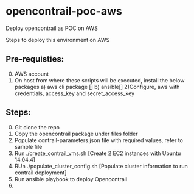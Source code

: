 # opencontrail-poc-aws
Deploy opencontrail as POC on AWS

Steps to deploy this environment on AWS

Pre-requisties:
--------------
0) AWS account
1) On host from where these scripts will be executed, install the below packages
	a) aws cli package []
	b) ansible[]
2)Configure, aws with credentials, access_key and secret_access_key


Steps:
------
0) Git clone the repo
1) Copy the opencontrail package under files folder
2) Populate contrail-parameters.json file with required values, refer to sample file
3) Run ./create_contrail_vms.sh [Create 2 EC2 instances with Ubuntu 14.04.4]
4) RUn ./populate_cluster_config.sh [Populate cluster information to run contrail deployment]
5) Run ansible playbook to deploy Opencontrail
6)
